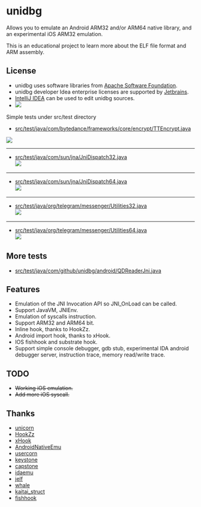 # unidbg

Allows you to emulate an Android ARM32 and/or ARM64 native library, and an experimental  iOS ARM32 emulation.<br>

This is an educational project to learn more about the ELF file format and ARM assembly.

## License
- unidbg uses software libraries from [Apache Software Foundation](http://apache.org). 
- unidbg developer Idea enterprise licenses are supported by [Jetbrains](https://www.jetbrains.com?from=unidbg).
- [IntelliJ IDEA](https://www.jetbrains.com/idea?from=unidbg) can be used to edit unidbg sources.
- ![](assets/idea_logo.svg)

Simple tests under src/test directory
- [src/test/java/com/bytedance/frameworks/core/encrypt/TTEncrypt.java](https://github.com/zhkl0228/unidbg/blob/master/src/test/java/com/bytedance/frameworks/core/encrypt/TTEncrypt.java)  

![](assets/TTEncrypt.gif)
***
- [src/test/java/com/sun/jna/JniDispatch32.java](https://github.com/zhkl0228/unidbg/blob/master/src/test/java/com/sun/jna/JniDispatch32.java)  
![](assets/JniDispatch32.gif)
***
- [src/test/java/com/sun/jna/JniDispatch64.java](https://github.com/zhkl0228/unidbg/blob/master/src/test/java/com/sun/jna/JniDispatch64.java)  
![](assets/JniDispatch64.gif)
***
- [src/test/java/org/telegram/messenger/Utilities32.java](https://github.com/zhkl0228/unidbg/blob/master/src/test/java/org/telegram/messenger/Utilities32.java)  
![](assets/Utilities32.gif)
***
- [src/test/java/org/telegram/messenger/Utilities64.java](https://github.com/zhkl0228/unidbg/blob/master/src/test/java/org/telegram/messenger/Utilities64.java)  
![](assets/Utilities64.gif)

## More tests
- [src/test/java/com/github/unidbg/android/QDReaderJni.java](https://github.com/zhkl0228/unidbg/blob/master/src/test/java/com/github/unidbg/android/QDReaderJni.java)

## Features
- Emulation of the JNI Invocation API so JNI_OnLoad can be called.
- Support JavaVM, JNIEnv.
- Emulation of syscalls instruction.
- Support ARM32 and ARM64 bit.
- Inline hook, thanks to HookZz.
- Android import hook, thanks to xHook.
- IOS fishhook and substrate hook.
- Support simple console debugger, gdb stub, experimental IDA android debugger server, instruction trace, memory read/write trace.

## TODO
- ~~Working iOS emulation.~~
- ~~Add more iOS syscall.~~

## Thanks
- [unicorn](https://github.com/zhkl0228/unicorn)
- [HookZz](https://github.com/jmpews/HookZz)
- [xHook](https://github.com/iqiyi/xHook)
- [AndroidNativeEmu](https://github.com/AeonLucid/AndroidNativeEmu)
- [usercorn](https://github.com/lunixbochs/usercorn)
- [keystone](https://github.com/keystone-engine/keystone)
- [capstone](https://github.com/aquynh/capstone)
- [idaemu](https://github.com/36hours/idaemu)
- [jelf](https://github.com/fornwall/jelf)
- [whale](https://github.com/asLody/whale)
- [kaitai_struct](https://github.com/kaitai-io/kaitai_struct)
- [fishhook](https://github.com/facebook/fishhook)
